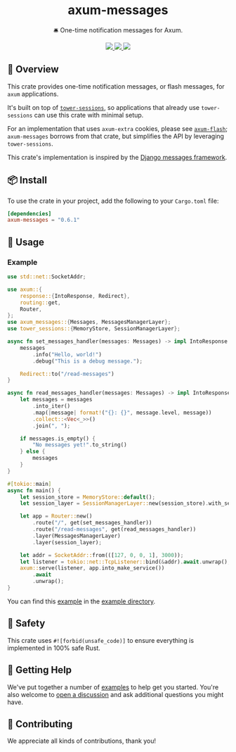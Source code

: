 <h1 align="center">
    axum-messages
</h1>

<p align="center">
    🛎️ One-time notification messages for Axum.
</p>

<div align="center">
    <a href="https://crates.io/crates/axum-messages">
        <img src="https://img.shields.io/crates/v/axum-messages.svg" />
    </a>
    <a href="https://docs.rs/axum-messages">
        <img src="https://docs.rs/axum-messages/badge.svg" />
    </a>
    <a href="https://github.com/maxcountryman/axum-messages/actions/workflows/rust.yml">
        <img src="https://github.com/maxcountryman/axum-messages/actions/workflows/rust.yml/badge.svg" />
    </a>
</div>

## 🎨 Overview

This crate provides one-time notification messages, or flash messages, for `axum` applications.

It's built on top of [`tower-sessions`](https://github.com/maxcountryman/tower-sessions), so applications that already use `tower-sessions` can use this crate with minimal setup.

For an implementation that uses `axum-extra` cookies, please see [`axum-flash`](https://crates.io/crates/axum-flash); `axum-messages` borrows from that crate, but simplifies the API by leveraging `tower-sessions`.

This crate's implementation is inspired by the [Django messages framework](https://docs.djangoproject.com/en/5.0/ref/contrib/messages/).

## 📦 Install

To use the crate in your project, add the following to your `Cargo.toml` file:

```toml
[dependencies]
axum-messages = "0.6.1"
```

## 🤸 Usage

### Example

```rust
use std::net::SocketAddr;

use axum::{
    response::{IntoResponse, Redirect},
    routing::get,
    Router,
};
use axum_messages::{Messages, MessagesManagerLayer};
use tower_sessions::{MemoryStore, SessionManagerLayer};

async fn set_messages_handler(messages: Messages) -> impl IntoResponse {
    messages
        .info("Hello, world!")
        .debug("This is a debug message.");

    Redirect::to("/read-messages")
}

async fn read_messages_handler(messages: Messages) -> impl IntoResponse {
    let messages = messages
        .into_iter()
        .map(|message| format!("{}: {}", message.level, message))
        .collect::<Vec<_>>()
        .join(", ");

    if messages.is_empty() {
        "No messages yet!".to_string()
    } else {
        messages
    }
}

#[tokio::main]
async fn main() {
    let session_store = MemoryStore::default();
    let session_layer = SessionManagerLayer::new(session_store).with_secure(false);

    let app = Router::new()
        .route("/", get(set_messages_handler))
        .route("/read-messages", get(read_messages_handler))
        .layer(MessagesManagerLayer)
        .layer(session_layer);

    let addr = SocketAddr::from(([127, 0, 0, 1], 3000));
    let listener = tokio::net::TcpListener::bind(&addr).await.unwrap();
    axum::serve(listener, app.into_make_service())
        .await
        .unwrap();
}
```

You can find this [example][basic-example] in the [example directory][examples].

## 🦺 Safety

This crate uses `#![forbid(unsafe_code)]` to ensure everything is implemented in 100% safe Rust.

## 🛟 Getting Help

We've put together a number of [examples][examples] to help get you started. You're also welcome to [open a discussion](https://github.com/maxcountryman/axum-messages/discussions/new?category=q-a) and ask additional questions you might have.

## 👯 Contributing

We appreciate all kinds of contributions, thank you!

[basic-example]: https://github.com/maxcountryman/axum-messages/tree/main/examples/basic.rs
[examples]: https://github.com/maxcountryman/axum-messages/tree/main/examples
